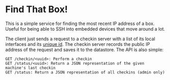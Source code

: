 Find That Box!
==============

This is a simple service for finding the most recent IP address of a box. Useful for being able to SSH into embedded devices that move around a lot.

The client just sends a request to a checkin server with a list of its local interfaces and its [unique id](https://pypi.python.org/pypi/snowflake). The checkin server records the public IP address of the request and saves it to the datastore. The API is also simple:

    GET /checkin/<uuid>: Perform a checkin
    GET /status/<uuid>: Return a JSON representation of the given machine's last checkin
    GET /status: Return a JSON representation of all checkins (admin only)
